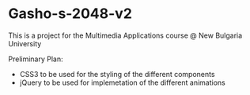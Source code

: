 # Gasho-s-2048-v2
This is a project for the Multimedia Applications course @ New Bulgaria University

Preliminary Plan:
  - CSS3 to be used for the styling of the different components
  - jQuery to be used for implemetation of the different animations
